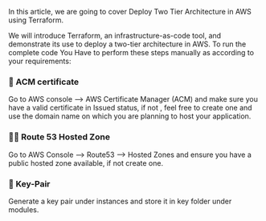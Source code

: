 <!-- Deploy Two Tier Architecture in AWS using Terraform -->
In this article, we are going to cover Deploy Two Tier Architecture in AWS using Terraform.

We will introduce Terraform, an infrastructure-as-code tool, and demonstrate its use to deploy a two-tier architecture in AWS. 
To run the complete code You Have to perform these steps manually as according to your requirements:
### 🔐 ACM certificate
Go to AWS console --> AWS Certificate Manager (ACM) and make sure you have a valid certificate in Issued status, if not , feel free to create one and use the domain name on which you are planning to host your application.

### 👨‍💻 Route 53 Hosted Zone
Go to AWS Console --> Route53 --> Hosted Zones and ensure you have a public hosted zone available, if not create one.
### 🔐 Key-Pair
Generate a key pair under instances and store it in key folder under modules.